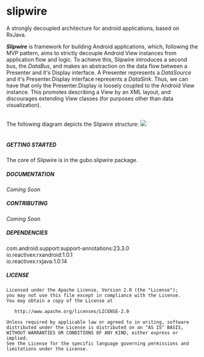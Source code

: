 # slipwire
A strongly decoupled architecture for android applications, based on RxJava.

***Slipwire*** is framework for building Android applications, which, following the MVP pattern, aims to strictly decouple Android View instances from application flow and logic. To achieve this, Slipwire introduces a second bus, the *DataBus*, and makes an abstraction on the data flow between a Presenter and it's Display interface. A Presenter represents a *DataSource* and it's Presenter.Display interface represents a *DataSink*. Thus, we can have that only the Presenter.Display is loosely coupled to the Android View instance. This promotes describing a View by an XML layout, and discourages extending View classes (for purposes other than data visualization). 

<br>
The following diagram depicts the Slipwire structure:
<img src="https://docs.google.com/drawings/d/1k1kYMa2RuOlPbSxPCuSGIr2_Aa_GZToKcL8CRTUJ0i8/pub?w=960&amp;h=720">
<br>
<br>

##### GETTING STARTED <br>

The core of Slipwire is in the gubo.slipwire package.

##### DOCUMENTATION <br>

*Coming Soon*

##### CONTRIBUTING <br>

*Coming Soon*

##### DEPENDENCIES <br>
com.android.support:support-annotations:23.3.0<br>
io.reactivex:rxandroid:1.0.1<br>
io.reactivex:rxjava:1.0.14<br>


##### LICENSE 
    Licensed under the Apache License, Version 2.0 (the "License");
    you may not use this file except in compliance with the License.
    You may obtain a copy of the License at

       http://www.apache.org/licenses/LICENSE-2.0

    Unless required by applicable law or agreed to in writing, software
    distributed under the License is distributed on an "AS IS" BASIS,
    WITHOUT WARRANTIES OR CONDITIONS OF ANY KIND, either express or implied.
    See the License for the specific language governing permissions and
    limitations under the License.
